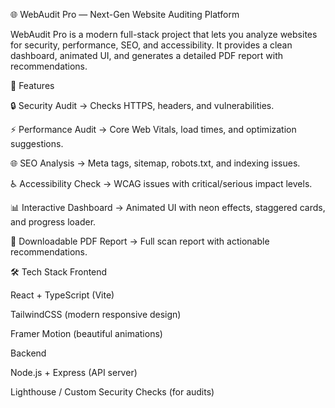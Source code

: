 🌐 WebAudit Pro — Next-Gen Website Auditing Platform

WebAudit Pro is a modern full-stack project that lets you analyze websites for security, performance, SEO, and accessibility.
It provides a clean dashboard, animated UI, and generates a detailed PDF report with recommendations.

🚀 Features

🔒 Security Audit → Checks HTTPS, headers, and vulnerabilities.

⚡ Performance Audit → Core Web Vitals, load times, and optimization suggestions.

🌐 SEO Analysis → Meta tags, sitemap, robots.txt, and indexing issues.

♿ Accessibility Check → WCAG issues with critical/serious impact levels.

📊 Interactive Dashboard → Animated UI with neon effects, staggered cards, and progress loader.

📄 Downloadable PDF Report → Full scan report with actionable recommendations.

🛠️ Tech Stack
Frontend

React + TypeScript (Vite)

TailwindCSS (modern responsive design)

Framer Motion (beautiful animations)

Backend

Node.js + Express (API server)

Lighthouse / Custom Security Checks (for audits)
